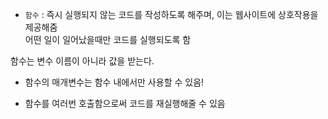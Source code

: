 - `함수` : 즉시 실행되지 않는 코드를 작성하도록 해주며, 이는 웹사이트에 상호작용을 제공해줌  
어떤 일이 일어났을때만 코드를 실행되도록 함  

함수는 변수 이름이 아니라 값을 받는다.  

- 함수의 매개변수는 함수 내에서만 사용할 수 있음!

- 함수를 여러번 호출함으로써 코드를 재실행해줄 수 있음  

